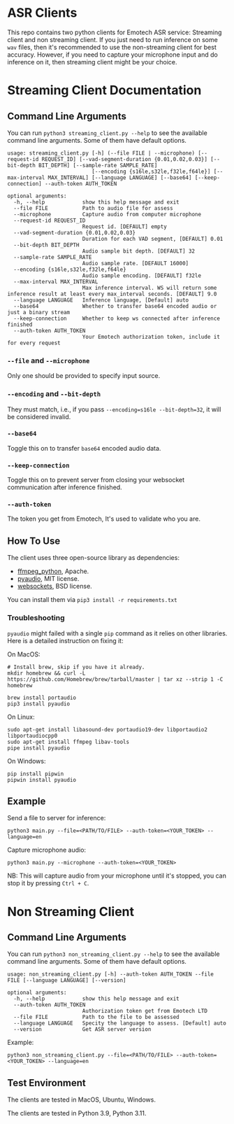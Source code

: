 # ASR Clients
This repo contains two python clients for Emotech ASR service: Streaming client and non streaming client.
If you just need to run inference on some `wav` files, then it's recommended to use the non-streaming client for best accuracy.
However, if you need to capture your microphone input and do inference on it, then streaming client might be your choice.


# Streaming Client Documentation
## Command Line Arguments

You can run `python3 streaming_client.py --help` to see the available command line arguments. Some of them have default options.
```text
usage: streaming_client.py [-h] (--file FILE | --microphone) [--request-id REQUEST_ID] [--vad-segment-duration {0.01,0.02,0.03}] [--bit-depth BIT_DEPTH] [--sample-rate SAMPLE_RATE]
                           [--encoding {s16le,s32le,f32le,f64le}] [--max-interval MAX_INTERVAL] [--language LANGUAGE] [--base64] [--keep-connection] --auth-token AUTH_TOKEN

optional arguments:
  -h, --help            show this help message and exit
  --file FILE           Path to audio file for assess
  --microphone          Capture audio from computer microphone
  --request-id REQUEST_ID
                        Request id. [DEFAULT] empty
  --vad-segment-duration {0.01,0.02,0.03}
                        Duration for each VAD segment, [DEFAULT] 0.01
  --bit-depth BIT_DEPTH
                        Audio sample bit depth. [DEFAULT] 32
  --sample-rate SAMPLE_RATE
                        Audio sample rate. [DEFAULT 16000]
  --encoding {s16le,s32le,f32le,f64le}
                        Audio sample encoding. [DEFAULT] f32le
  --max-interval MAX_INTERVAL
                        Max inference interval. WS will return some inference result at least every max_interval seconds. [DEFAULT] 9.0
  --language LANGUAGE   Inference language, [Default] auto
  --base64              Whether to transfer base64 encoded audio or just a binary stream
  --keep-connection     Whether to keep ws connected after inference finished
  --auth-token AUTH_TOKEN
                        Your Emotech authorization token, include it for every request
```

### `--file` and `--microphone`
Only one should be provided to specify input source.

### `--encoding` and `--bit-depth`
They must match, i.e., if you pass `--encoding=s16le --bit-depth=32`, it will be considered invalid.

### `--base64`
Toggle this on to transfer `base64` encoded audio data.

### `--keep-connection`
Toggle this on to prevent server from closing your websocket communication after inference finished.

### `--auth-token`
The token you get from Emotech, It's used to validate who you are.

## How To Use
The client uses three open-source library as dependencies:
- [ffmpeg_python](https://pypi.org/project/ffmpeg-python/), Apache.
- [pyaudio](https://pypi.org/project/PyAudio/), MIT license.
- [websockets](https://pypi.org/project/websockets/), BSD license.


You can install them via `pip3 install -r requirements.txt`

### Troubleshooting
`pyaudio` might failed with a single `pip` command as it relies on other libraries. Here is a detailed instruction on fixing it:

On MacOS:
```shell
# Install brew, skip if you have it already.
mkdir homebrew && curl -L https://github.com/Homebrew/brew/tarball/master | tar xz --strip 1 -C homebrew

brew install portaudio
pip3 install pyaudio
```

On Linux:
```shell
sudo apt-get install libasound-dev portaudio19-dev libportaudio2 libportaudiocpp0
sudo apt-get install ffmpeg libav-tools
pipe install pyaudio
```

On Windows:
```shell
pip install pipwin
pipwin install pyaudio
```

## Example
Send a file to server for inference:
```shell
python3 main.py --file=<PATH/TO/FILE> --auth-token=<YOUR_TOKEN> --language=en
```

Capture microphone audio:
```shell
python3 main.py --microphone --auth-token=<YOUR_TOKEN>
```
NB: This will capture audio from your microphone until it's stopped, you can stop it by pressing `Ctrl + C`.


# Non Streaming Client
## Command Line Arguments
You can run `python3 non_streaming_client.py --help` to see the available command line arguments. Some of them have default options.
```text
usage: non_streaming_client.py [-h] --auth-token AUTH_TOKEN --file FILE [--language LANGUAGE] [--version]

optional arguments:
  -h, --help            show this help message and exit
  --auth-token AUTH_TOKEN
                        Authorization token get from Emotech LTD
  --file FILE           Path to the file to be assessed
  --language LANGUAGE   Specity the language to assess. [Default] auto
  --version             Get ASR server version
```

Example:
```shell
python3 non_streaming_client.py --file=<PATH/TO/FILE> --auth-token=<YOUR_TOKEN> --language=en
```


## Test Environment
The clients are tested in MacOS, Ubuntu, Windows.

The clients are tested in Python 3.9, Python 3.11.
